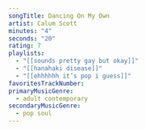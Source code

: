 ```yaml
---
songTitle: Dancing On My Own
artist: Calum Scott
minutes: "4"
seconds: "20"
rating: 7
playlists:
  - "[[sounds pretty gay but okay]]"
  - "[[hanahaki disease]]"
  - "[[ehhhhhh it’s pop i guess]]"
favoritesTrackNumber:
primaryMusicGenre:
  - adult contemporary
secondaryMusicGenre:
  - pop soul
---
```

